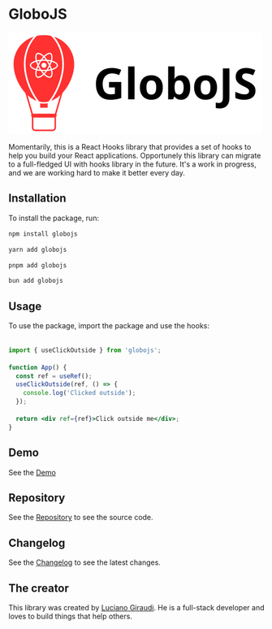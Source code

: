 


# GloboJS

![globojslogo](./public/imagotipos/imagotipo1bg.png)

Momentarily, this is a React Hooks library that provides a set of hooks to help you build your React applications. Opportunely this library
can migrate to a full-fledged UI with hooks library in the future. It's a work in progress, and we are working hard to make it better every day.

## Installation

To install the package, run:

```bash
npm install globojs
```

```bash
yarn add globojs
```

```bash
pnpm add globojs
```

```bash
bun add globojs
```

## Usage

To use the package, import the package and use the hooks:

```jsx

import { useClickOutside } from 'globojs';

function App() {
  const ref = useRef();
  useClickOutside(ref, () => {
    console.log('Clicked outside');
  });

  return <div ref={ref}>Click outside me</div>;
}
```

## Demo

See the [Demo](https://luagir94.github.io/globojs/)

## Repository

See the [Repository](https://github.com/Luagir94/globojs) to see the source code.

## Changelog

See the [Changelog](https://github.com/Luagir94/globojs/releases) to see the latest changes.

## The creator

This library was created by [Luciano Giraudi](https://lucianogiraudi.com). He is a full-stack developer and loves to build things that help others.

